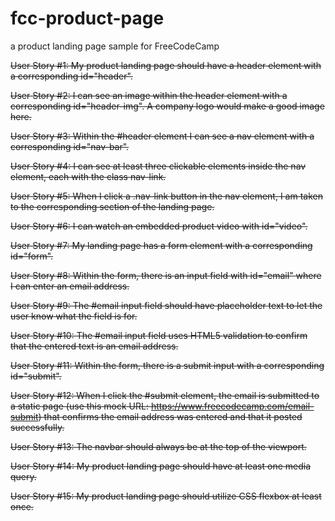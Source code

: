 # fcc-product-page
a product landing page sample for FreeCodeCamp

~~User Story #1: My product landing page should have a header element with a corresponding id="header".~~

~~User Story #2: I can see an image within the header element with a corresponding id="header-img". A company logo would make a good image here.~~

~~User Story #3: Within the #header element I can see a nav element with a corresponding id="nav-bar".~~

~~User Story #4: I can see at least three clickable elements inside the nav element, each with the class nav-link.~~

~~User Story #5: When I click a .nav-link button in the nav element, I am taken to the corresponding section of the landing page.~~

~~User Story #6: I can watch an embedded product video with id="video".~~

~~User Story #7: My landing page has a form element with a corresponding id="form".~~

~~User Story #8: Within the form, there is an input field with id="email" where I can enter an email address.~~

~~User Story #9: The #email input field should have placeholder text to let the user know what the field is for.~~

~~User Story #10: The #email input field uses HTML5 validation to confirm that the entered text is an email address.~~

~~User Story #11: Within the form, there is a submit input with a corresponding id="submit".~~

~~User Story #12: When I click the #submit element, the email is submitted to a static page (use this mock URL: <https://www.freecodecamp.com/email-submit>) that confirms the email address was entered and that it posted successfully.~~

~~User Story #13: The navbar should always be at the top of the viewport.~~

~~User Story #14: My product landing page should have at least one media query.~~

~~User Story #15: My product landing page should utilize CSS flexbox at least once.~~
